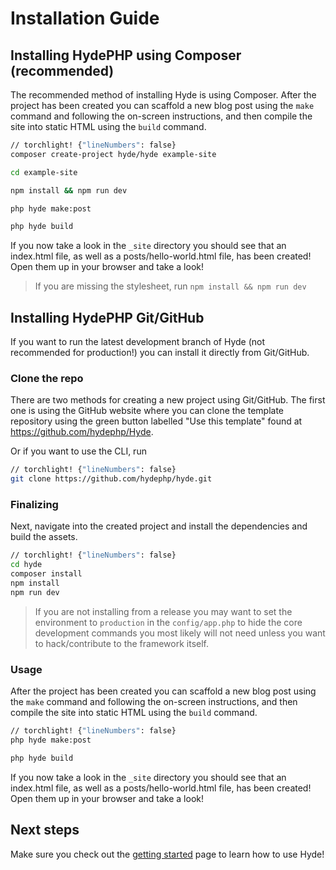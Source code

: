 # Installation Guide

## Installing HydePHP using Composer (recommended)
The recommended method of installing Hyde is using Composer. After the project has been created you can scaffold a new blog post using the `make` command and following the on-screen instructions, and then compile the site into static HTML using the `build` command.

```bash
// torchlight! {"lineNumbers": false}
composer create-project hyde/hyde example-site

cd example-site

npm install && npm run dev

php hyde make:post

php hyde build
```

If you now take a look in the `_site` directory you should see that an index.html file, as well as a posts/hello-world.html file, has been created! Open them up in your browser and take a look!
> If you are missing the stylesheet, run `npm install && npm run dev`


## Installing HydePHP Git/GitHub

If you want to run the latest development branch of Hyde (not recommended for production!) you can install it directly from Git/GitHub.

### Clone the repo
There are two methods for creating a new project using Git/GitHub.
The first one is using the GitHub website where you can clone the template repository using the green button labelled "Use this template" found at https://github.com/hydephp/Hyde.

Or if you want to use the CLI, run
```bash
// torchlight! {"lineNumbers": false}
git clone https://github.com/hydephp/hyde.git
```

### Finalizing
Next, navigate into the created project and install the dependencies and build the assets.
```bash
// torchlight! {"lineNumbers": false}
cd hyde
composer install
npm install
npm run dev
```

> If you are not installing from a release you may want to set the environment to `production` in the `config/app.php` to hide the core development commands you most likely will not need unless you want to hack/contribute to the framework itself.

### Usage
After the project has been created you can scaffold a new blog post using the `make` command and following the on-screen instructions, and then compile the site into static HTML using the `build` command.

```bash
// torchlight! {"lineNumbers": false}
php hyde make:post

php hyde build
```

If you now take a look in the `_site` directory you should see that an index.html file, as well as a posts/hello-world.html file, has been created! Open them up in your browser and take a look!

## Next steps

Make sure you check out the [getting started](getting-started.html) page to learn how to use Hyde!